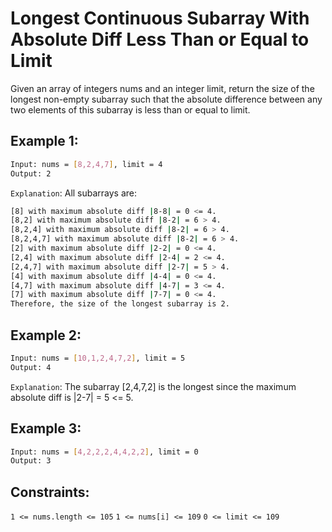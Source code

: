 # Longest Continuous Subarray With Absolute Diff Less Than or Equal to Limit

Given an array of integers nums and an integer limit, return the size of the longest non-empty subarray such that the absolute difference between any two elements of this subarray is less than or equal to limit.

## Example 1:

```bash
Input: nums = [8,2,4,7], limit = 4
Output: 2 
```

`Explanation`: All subarrays are: 
```bash
[8] with maximum absolute diff |8-8| = 0 <= 4.
[8,2] with maximum absolute diff |8-2| = 6 > 4. 
[8,2,4] with maximum absolute diff |8-2| = 6 > 4.
[8,2,4,7] with maximum absolute diff |8-2| = 6 > 4.
[2] with maximum absolute diff |2-2| = 0 <= 4.
[2,4] with maximum absolute diff |2-4| = 2 <= 4.
[2,4,7] with maximum absolute diff |2-7| = 5 > 4.
[4] with maximum absolute diff |4-4| = 0 <= 4.
[4,7] with maximum absolute diff |4-7| = 3 <= 4.
[7] with maximum absolute diff |7-7| = 0 <= 4. 
Therefore, the size of the longest subarray is 2.
```

## Example 2:

```bash
Input: nums = [10,1,2,4,7,2], limit = 5
Output: 4 
```

`Explanation`: The subarray [2,4,7,2] is the longest since the maximum absolute diff is |2-7| = 5 <= 5.

## Example 3:

```bash
Input: nums = [4,2,2,2,4,4,2,2], limit = 0
Output: 3
```

## Constraints:

`1 <= nums.length <= 105`
`1 <= nums[i] <= 109`
`0 <= limit <= 109`